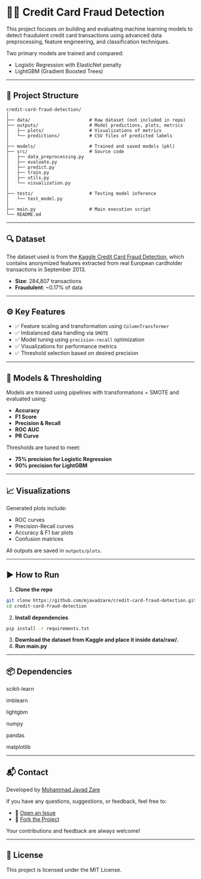 # 🕵️‍♂️ Credit Card Fraud Detection

This project focuses on building and evaluating machine learning models to detect fraudulent credit card transactions using advanced data preprocessing, feature engineering, and classification techniques. 

Two primary models are trained and compared:
- Logistic Regression with ElasticNet penalty
- LightGBM (Gradient Boosted Trees)

---

## 📂 Project Structure

```text
credit-card-fraud-detection/
│
├── data/                      # Raw dataset (not included in repo)
├── outputs/                   # Model predictions, plots, metrics
│   ├── plots/                 # Visualizations of metrics
│   └── predictions/           # CSV files of predicted labels
│
├── models/                    # Trained and saved models (pkl)
├── src/                       # Source code
│   ├── data_preprocessing.py
│   ├── evaluate.py
│   ├── predict.py
│   ├── train.py
│   ├── utils.py
│   └── visualization.py
│
├── tests/                     # Testing model inference
│   └── test_model.py
│
├── main.py                    # Main execution script
└── README.md
```


---

## 🔍 Dataset

The dataset used is from the [Kaggle Credit Card Fraud Detection](https://www.kaggle.com/mlg-ulb/creditcardfraud), which contains anonymized features extracted from real European cardholder transactions in September 2013.

- **Size**: 284,807 transactions
- **Fraudulent**: ~0.17% of data

---

## ⚙️ Key Features

- ✅ Feature scaling and transformation using `ColumnTransformer`
- ✅ Imbalanced data handling via `SMOTE`
- ✅ Model tuning using `precision-recall` optimization
- ✅ Visualizations for performance metrics
- ✅ Threshold selection based on desired precision

---

## 🧪 Models & Thresholding

Models are trained using pipelines with transformations + SMOTE and evaluated using:
- **Accuracy**
- **F1 Score**
- **Precision & Recall**
- **ROC AUC**
- **PR Curve**

Thresholds are tuned to meet:
- **75% precision for Logistic Regression**
- **90% precision for LightGBM**

---

## 📈 Visualizations

Generated plots include:
- ROC curves
- Precision-Recall curves
- Accuracy & F1 bar plots
- Confusion matrices

All outputs are saved in `outputs/plots`.

---

## ▶️ How to Run

1. **Clone the repo**  
```bash
git clone https://github.com/mjavadzare/credit-card-fraud-detection.git
cd credit-card-fraud-detection
```
2. **Install dependencies**
```bash
pip install -r requirements.txt
```
3. **Download the dataset from Kaggle and place it inside data/raw/.**
4. **Run main.py**

---
## 📦 Dependencies

scikit-learn

imblearn

lightgbm

numpy

pandas

matplotlib

---

## 📬 Contact

Developed by [Mohammad Javad Zare](https://github.com/mjavadzare)

If you have any questions, suggestions, or feedback, feel free to:

- 📂 [Open an Issue](https://github.com/mjavadzare/credit-card-fraud-detection/issues)
- 🍴 [Fork the Project](https://github.com/mjavadzare/credit-card-fraud-detection/fork)

Your contributions and feedback are always welcome!


---

## 📜 License

This project is licensed under the MIT License.
